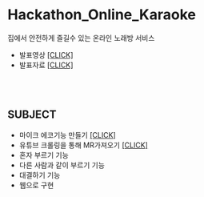 # Hackathon_Online_Karaoke
집에서 안전하게 즐길수 있는 온라인 노래방 서비스 

* 발표영상 <a href="https://github.com/LeeSangMin96/Hackathon_Online_Karaoke/blob/master/%EB%B0%9C%ED%91%9C%EC%98%81%EC%83%81.mp4">[CLICK]</a>
* 발표자료 <a href="https://github.com/LeeSangMin96/Hackathon_Online_Karaoke/blob/master/%EB%B0%9C%ED%91%9C%EC%9E%90%EB%A3%8C.pdf">[CLICK]</a>

<br/>
<br/>

## SUBJECT
* 마이크 에코기능 만들기 <a href="https://github.com/LeeSangMin96/Hackathon_Online_Karaoke/tree/master/microphone_echo">[CLICK]</a>
* 유튜브 크롤링을 통해 MR가져오기 <a href="https://github.com/LeeSangMin96/Hackathon_Online_Karaoke/blob/master/mytube.py">[CLICK]</a>
* 혼자 부르기 기능
* 다른 사람과 같이 부르기 기능
* 대결하기 기능
* 웹으로 구현 
<br/>
<br/>
<br/>
